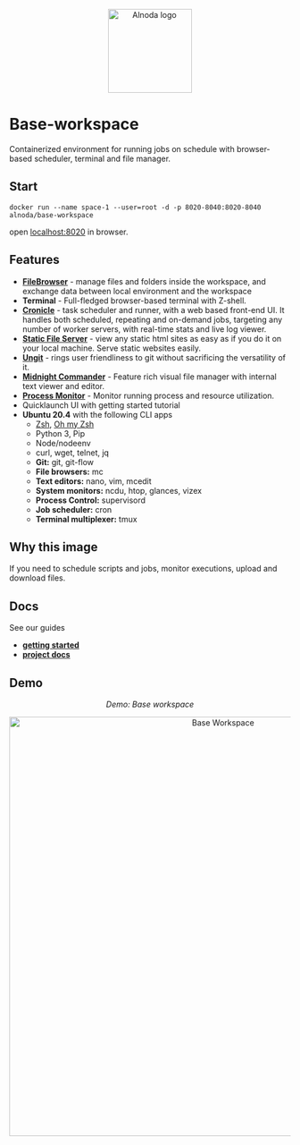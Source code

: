 <p align="center">
  <img src="../../img/Alnoda-white.svg" alt="Alnoda logo" width="150">
</p>   

# Base-workspace
Containerized environment for running jobs on schedule with browser-based scheduler, terminal and file manager. 

## Start

```
docker run --name space-1 --user=root -d -p 8020-8040:8020-8040 alnoda/base-workspace
```

open [localhost:8020](http://localhost:8020) in browser. 

## Features

- [**FileBrowser**](./features.md#filebrowser)  - manage files and folders inside the workspace, and exchange data between local environment and the workspace
- **Terminal**  - Full-fledged browser-based terminal with Z-shell. 
- [**Cronicle**](./features.md#cronicle)  - task scheduler and runner, with a web based front-end UI. It handles both scheduled, repeating and on-demand jobs, targeting any number of worker servers, with real-time stats and live log viewer.
- [**Static File Server**](./features.md#static-file-server) - view any static html sites as easy as if you do it on your local machine. Serve static websites easily.
- [**Ungit**](./features.md#ungit) - rings user friendliness to git without sacrificing the versatility of it.
- [**Midnight Commander**](https://midnight-commander.org/)  - Feature rich visual file manager with internal text viewer and editor. 
- [**Process Monitor**](https://htop.dev/)  - Monitor running process and resource utilization. 
- Quicklaunch UI with getting started tutorial
- **Ubuntu 20.4** with the following CLI apps
    - [Zsh](https://www.zsh.org/), [Oh my Zsh](https://ohmyz.sh/)
    - Python 3, Pip 
    - Node/nodeenv
    - curl, wget, telnet, jq
    - **Git:** git, git-flow 
    - **File browsers:** mc
    - **Text editors:** nano, vim, mcedit
    - **System monitors:** ncdu, htop, glances, vizex
    - **Process Control:** supervisord
    - **Job scheduler:** cron
    - **Terminal multiplexer:** tmux 

## Why this image

If you need to schedule scripts and jobs, monitor executions, upload and download files. 

## Docs

See our guides

- [**getting started**](https://docs.alnoda.org/get-started/common-features/)
- [**project docs**](https://docs.alnoda.org/)

## Demo

<div align="center" style="font-style: italic;">
    Demo: Base workspace
</div>

<p align="center">
  <img src="https://github.com/bluxmit/alnoda-workspaces/blob/main/workspaces/base-workspace/img/base-workspace.gif?raw=true" alt="Base Workspace" width="750">
</p>



